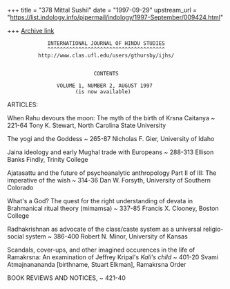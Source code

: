 +++
title = "378 Mittal Sushil"
date = "1997-09-29"
upstream_url = "https://list.indology.info/pipermail/indology/1997-September/009424.html"

+++
[Archive link](https://list.indology.info/pipermail/indology/1997-September/009424.html)

                 INTERNATIONAL JOURNAL OF HINDU STUDIES
                 ^^^^^^^^^^^^^^^^^^^^^^^^^^^^^^^^^^^^^^
              http://www.clas.ufl.edu/users/gthursby/ijhs/


                                CONTENTS

                    VOLUME 1, NUMBER 2, AUGUST 1997
                          (is now available)

ARTICLES:

When Rahu devours the moon: The myth of the birth of
        Krsna Caitanya  ~ 221-64
        Tony K. Stewart, North Carolina State University

The yogi and the Goddess  ~ 265-87
        Nicholas F. Gier, University of Idaho

Jaina ideology and early Mughal trade with Europeans  ~ 288-313
        Ellison Banks Findly, Trinity College

Ajatasattu and the future of psychoanalytic anthropology
        Part II of III: The imperative of the wish  ~ 314-36
        Dan W. Forsyth, University of Southern Colorado

What's a God? The quest for the right understanding of devata in
        Brahmanical ritual theory (mimamsa)  ~ 337-85
        Francis X. Clooney, Boston College

Radhakrishnan as advocate of the class/caste system as a universal
        religio-social system  ~ 386-400
        Robert N. Minor, University of Kansas

Scandals, cover-ups, and other imagined occurences in the life of
        Ramakrsna: An examination of Jeffrey Kripal's _Kali's
        child_  ~ 401-20
        Svami Atmajnanananda [birthname, Stuart Elkman], Ramakrsna Order

BOOK REVIEWS AND NOTICES, ~ 421-40




